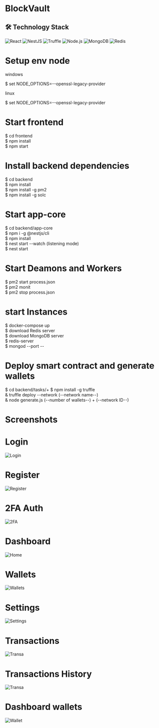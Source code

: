# BlockVault

## 🛠️ Technology Stack

![React](https://img.shields.io/badge/React-20232A?style=for-the-badge&logo=react&logoColor=61DAFB)
![NestJS](https://img.shields.io/badge/NestJS-E0234E?style=for-the-badge&logo=nestjs&logoColor=white)
![Truffle](https://img.shields.io/badge/Truffle-5E464D?style=for-the-badge&logo=truffle&logoColor=white)
![Node.js](https://img.shields.io/badge/Node.js-43853D?style=for-the-badge&logo=node.js&logoColor=white)
![MongoDB](https://img.shields.io/badge/MongoDB-4EA94B?style=for-the-badge&logo=mongodb&logoColor=white)
![Redis](https://img.shields.io/badge/Redis-DC382D?style=for-the-badge&logo=redis&logoColor=white)

# Setup env node

windows

$ set NODE_OPTIONS=--openssl-legacy-provider  

linux

$ set NODE_OPTIONS=--openssl-legacy-provider 

# Start frontend
$ cd frontend  
$ npm install  
$ npm start  

# Install backend dependencies
$ cd backend  
$ npm install  
$ npm install -g pm2  
$ npm install -g solc  

# Start app-core
$ cd backend/app-core  
$ npm i -g @nestjs/cli  
$ npm install  
$ nest start --watch (listening mode)  
$ nest start  

# Start Deamons and Workers
$ pm2 start process.json  
$ pm2 monit  
$ pm2 stop process.json  

# start Instances
$ docker-compose up  
$ download Redis server  
$ download MongoDB server  
$ redis-server  
$ mongod --port --  

# Deploy smart contract and generate wallets 
$ cd backend/tasks/+
$ npm install -g truffle  
& truffle deploy --network (--network name--)  
& node generate.js (--number of wallets--) + (--network ID--)  

# Screenshots  

# Login  
![Login](frontend/src/assets/screenshots/Login.png)  

# Register  
![Register](frontend/src/assets/screenshots/Register.png)  

# 2FA Auth  
![2FA](frontend/src/assets/screenshots/2FA.png)  

# Dashboard  
![Home](frontend/src/assets/screenshots/Home.png)  

# Wallets  
![Wallets](frontend/src/assets/screenshots/wallets.png)  

# Settings  
![Settings](frontend/src/assets/screenshots/Settings.png)  

# Transactions  
![Transa](frontend/src/assets/screenshots/trans.png)  

# Transactions History  
![Transa](frontend/src/assets/screenshots/history.png)  

# Dashboard wallets  
![Wallet](frontend/src/assets/screenshots/wallet.png)  
